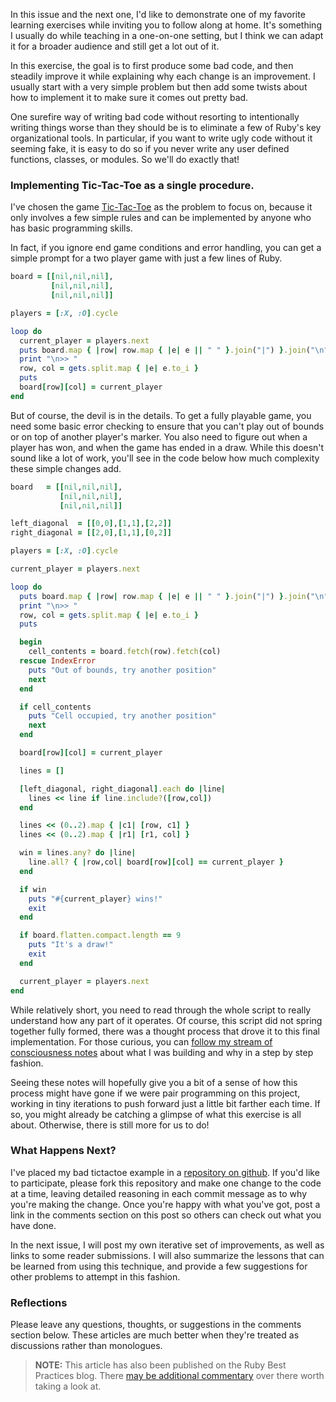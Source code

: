 In this issue and the next one, I'd like to demonstrate one of my favorite learning exercises while inviting you to follow along at home. It's something I usually do while teaching in a one-on-one setting, but I think we can adapt it for a broader audience and still get a lot out of it.

In this exercise, the goal is to first produce some bad code, and then steadily improve it while explaining why each change is an improvement. I usually start with a very simple problem but then add some twists about how to implement it to make sure it comes out pretty bad.

One surefire way of writing bad code without resorting to intentionally writing things worse than they should be is to eliminate a few of Ruby's key organizational tools. In particular, if you want to write ugly code without it seeming fake, it is easy to do so if you never write any user defined functions, classes, or modules. So we'll do exactly that!

### Implementing Tic-Tac-Toe as a single procedure.

I've chosen the game [Tic-Tac-Toe](http://en.wikipedia.org/wiki/Tic-Tac-Toe) as the problem to focus on, because it only involves a few simple rules and can be implemented by anyone who has basic programming skills.

In fact, if you ignore end game conditions and error handling, you can get a simple prompt for a two player game with just a few lines of Ruby.

```ruby
board = [[nil,nil,nil],
         [nil,nil,nil],
         [nil,nil,nil]]

players = [:X, :O].cycle

loop do
  current_player = players.next
  puts board.map { |row| row.map { |e| e || " " }.join("|") }.join("\n")
  print "\n>> "
  row, col = gets.split.map { |e| e.to_i }
  puts
  board[row][col] = current_player
end
```

But of course, the devil is in the details. To get a fully playable game, you need some basic error checking to ensure that you can't play out of bounds or on top of another player's marker. You also need to figure out when a player has won, and when the game has ended in a draw. While this doesn't sound like a lot of work, you'll see in the code below how much complexity these simple changes add.

```ruby
board   = [[nil,nil,nil],
           [nil,nil,nil],
           [nil,nil,nil]]

left_diagonal  = [[0,0],[1,1],[2,2]]
right_diagonal = [[2,0],[1,1],[0,2]]

players = [:X, :O].cycle

current_player = players.next

loop do
  puts board.map { |row| row.map { |e| e || " " }.join("|") }.join("\n")
  print "\n>> "
  row, col = gets.split.map { |e| e.to_i }
  puts

  begin
    cell_contents = board.fetch(row).fetch(col)
  rescue IndexError
    puts "Out of bounds, try another position"
    next
  end

  if cell_contents
    puts "Cell occupied, try another position"
    next
  end

  board[row][col] = current_player

  lines = []

  [left_diagonal, right_diagonal].each do |line|
    lines << line if line.include?([row,col])
  end

  lines << (0..2).map { |c1| [row, c1] }
  lines << (0..2).map { |r1| [r1, col] }

  win = lines.any? do |line|
    line.all? { |row,col| board[row][col] == current_player }
  end

  if win
    puts "#{current_player} wins!"
    exit
  end

  if board.flatten.compact.length == 9
    puts "It's a draw!"
    exit
  end

  current_player = players.next
end
```

While relatively short, you need to read through the whole script to really understand how any part of it operates. Of course, this script did not spring together fully formed, there was a thought process that drove it to this final implementation. For those curious, you can [follow my stream of consciousness notes](https://gist.github.com/24ef3c8209877c1946bb) about what I was building and why in a step by step fashion.

Seeing these notes will hopefully give you a bit of a sense of how this process might have gone if we were pair programming on this project, working in tiny iterations to push forward just a little bit farther each time. If so, you might already be catching a glimpse of what this exercise is all about. Otherwise, there is still more for us to do!

### What Happens Next?

I've placed my bad tictactoe example in a [repository on github](https://github.com/sandal/tictactoe/tree/7fd72a33aec33f75909d8c9d59a43423b0f66b24). If you'd like to participate, please fork this repository and make one change to the code at a time, leaving detailed reasoning in each commit message as to why you're making the change. Once you're happy with what you've got, post a link in the comments section on this post so others can check out what you have done.

In the next issue, I will post my own iterative set of improvements, as well as links to some reader submissions. I will also summarize the lessons that can be learned from using this technique, and provide a few suggestions for other problems to attempt in this fashion.

### Reflections

Please leave any questions, thoughts, or suggestions in the comments section below. These articles are much better when they're treated as discussions rather than monologues. 
  
> **NOTE:** This article has also been published on the Ruby Best Practices blog. There [may be additional commentary](http://blog.rubybestpractices.com/posts/gregory/035-issue-6-good-and-bad-code.html#disqus_thread) 
over there worth taking a look at.
